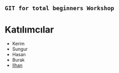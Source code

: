 ## `GIT for total beginners Workshop`

# Katılımcılar

- Kerim
- Sungur
- Hasan
- Burak
- [Ilhan](https://github.com/ilhanozkan)